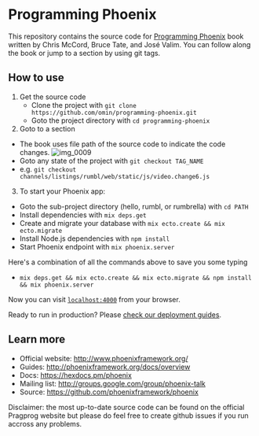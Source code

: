 # Programming Phoenix
This repository contains the source code for [Programming Phoenix](https://pragprog.com/book/phoenix/programming-phoenix) book written by Chris McCord, Bruce Tate, and José Valim. You can follow along the book or jump to a section by using git tags.

## How to use
1. Get the source code
   * Clone the project with `git clone https://github.com/omin/programming-phoenix.git`
   * Goto the project directory with `cd programming-phoenix`
2. Goto to a section
  * The book uses file path of the source code to indicate the code changes.
  ![img_0009](https://cloud.githubusercontent.com/assets/3143154/17651475/869ab072-621c-11e6-87c3-fa7b54d0be75.jpg)
  * Goto any state of the project with `git checkout TAG_NAME`
  * e.g. `git checkout channels/listings/rumbl/web/static/js/video.change6.js`
3. To start your Phoenix app:
  * Goto the sub-project directory (hello, rumbl, or rumbrella) with `cd PATH`
  * Install dependencies with `mix deps.get`
  * Create and migrate your database with `mix ecto.create && mix ecto.migrate`
  * Install Node.js dependencies with `npm install`
  * Start Phoenix endpoint with `mix phoenix.server`
  
  Here's a combination of all the commands above to save you some typing
  * `mix deps.get && mix ecto.create && mix ecto.migrate && npm install && mix phoenix.server`

Now you can visit [`localhost:4000`](http://localhost:4000) from your browser.

Ready to run in production? Please [check our deployment guides](http://www.phoenixframework.org/docs/deployment).

## Learn more

  * Official website: http://www.phoenixframework.org/
  * Guides: http://phoenixframework.org/docs/overview
  * Docs: https://hexdocs.pm/phoenix
  * Mailing list: http://groups.google.com/group/phoenix-talk
  * Source: https://github.com/phoenixframework/phoenix

Disclaimer: the most up-to-date source code can be found on the official Pragprog website but please do feel free to create github issues if you run accross any problems.
